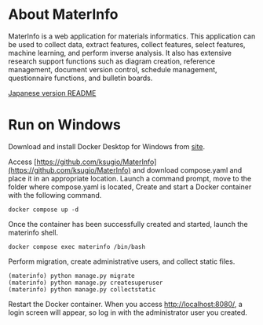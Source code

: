 # About MaterInfo
MaterInfo is a web application for materials informatics.
This application can be used to collect data, extract features, collect features,
select features, machine learning, and perform inverse analysis.
It also has extensive research support functions such as diagram creation,
reference management, document version control, schedule management,
questionnaire functions, and bulletin boards.

[Japanese version README](README-ja.md)

# Run on Windows

Download and install Docker Desktop for Windows from [site](https://www.docker.com/products/docker-desktop/).

Access [https://github.com/ksugio/MaterInfo](https://github.com/ksugio/MaterInfo)
and download compose.yaml and place it in an appropriate location.
Launch a command prompt, move to the folder where compose.yaml is located,
Create and start a Docker container with the following command.
```
docker compose up -d
```
Once the container has been successfully created and started, launch the materinfo shell.
````
docker compose exec materinfo /bin/bash
````
Perform migration, create administrative users, and collect static files.
````
(materinfo) python manage.py migrate
(materinfo) python manage.py createsuperuser
(materinfo) python manage.py collectstatic
````
Restart the Docker container.
When you access [http://localhost:8080/](http://localhost:8080/),
a login screen will appear, so log in with the administrator user you created.
